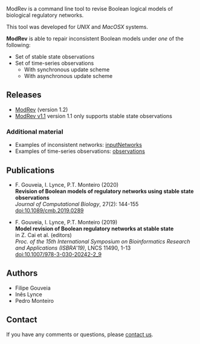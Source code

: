 ModRev is a command line tool to revise Boolean logical models of biological regulatory networks.

This tool was developed for *UNIX* and *MacOSX* systems.

**ModRev** is able to repair inconsistent Boolean models under *one* of the following:
- Set of stable state observations 
- Set of time-series observations
  - With synchronous update scheme
  - With asynchronous update scheme

## Releases

- [ModRev](https://filipegouveia.github.io/ModelRevisionASP/ModRev-1.2.zip) (version 1.2)
- [ModRev v1.1](https://filipegouveia.github.io/ModelRevisionASP/modrev-1.1.zip) version 1.1 only supports stable state observations


### Additional material

- Examples of inconsistent networks: [inputNetworks](https://filipegouveia.github.io/ModelRevisionASP/inputNetworks.zip)
- Examples of time-series observations: [observations](https://filipegouveia.github.io/ModelRevisionASP/observations.zip)

## Publications

- F. Gouveia, I. Lynce, P.T. Monteiro (2020)  
  **Revision of Boolean models of regulatory networks using stable state observations**  
  *Journal of Computational Biology*, 27(2): 144-155  
  [doi:10.1089/cmb.2019.0289](https://doi.org/10.1089/cmb.2019.0289)

- F. Gouveia, I. Lynce, P.T. Monteiro (2019)  
  **Model revision of Boolean regulatory networks at stable state**  
  in Z. Cai et al. (editors)  
  *Proc. of the 15th International Symposium on Bioinformatics Research and Applications (ISBRA'19)*, LNCS 11490, 1-13  
  [doi:10.1007/978-3-030-20242-2_9](https://doi.org/10.1007/978-3-030-20242-2_9)


## Authors
* Filipe Gouveia
* Inês Lynce
* Pedro Monteiro

## Contact

If you have any comments or questions, please [contact us](mailto:filipe.gouveia@tecnico.ulisboa.pt;?subject=[ModRev]).
